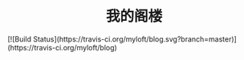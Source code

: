 <h1 align="center">我的阁楼</h1>
[![Build Status](https://travis-ci.org/myloft/blog.svg?branch=master)](https://travis-ci.org/myloft/blog)